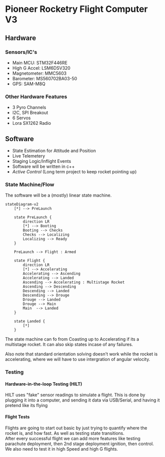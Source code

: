 # Pioneer Rocketry Flight Computer V3

## Hardware

### Sensors/IC's
- Main MCU: STM32F446RE
- High G Accel: LSM6DSV320
- Magnetometer: MMC5603
- Barometer: MS560702BA03-50
- GPS: SAM-M8Q

### Other Hardware Features
- 3 Pyro Channels
- I2C, SPI Breakout
- 6 Servos
- Lora SX1262 Radio

## Software
- State Estimation for Attitude and Position
- Live Telemetery
- Staging Logic/Inflight Events
- Software will be written in c++
- *Active Control* (Long term project to keep rocket pointing up)

### State Machine/Flow
The software will be a (mostly) linear state machine.
```mermaid
stateDiagram-v2
    [*] --> PreLaunch

    state PreLaunch {
        direction LR
        [*] --> Booting
        Booting --> Checks
        Checks --> Localizing
        Localizing --> Ready
    }

    PreLaunch --> Flight : Armed

    state Flight {
        direction LR
        [*] --> Accelerating
        Accelerating --> Ascending
        Accelerating --> Landed
        Ascending --> Accelerating : Multistage Rocket
        Ascending --> Descending
        Descending --> Landed
        Descending --> Drouge
        Drouge --> Landed
        Drouge --> Main
        Main  --> Landed
    }

    state Landed {
        [*]
    }
```

The state machine can fo from Coasting up to Accelerating if its a multistage rocket. It can also skip states incase of any failures.

Also note that standard orientation solving doesn't work while the rocket is accelerating, where we will have to use intergration of angular velocity.

### Testing

#### Hardware-in-the-loop Testing (HILT)
HILT uses "fake" sensor readings to simulate a flight.
This is done by plugging it into a computer, and sending it data via USB/Serial, and having it pretend like its flying

#### Flight Tests
Flights are going to start out basic by just trying to quantify where the rocket is, and how fast. As well as testing state transitions. \
After every successful flight we can add more features like testing parachute deployment, then 2nd stage deployment ignition, then control. \
We also need to test it in high Speed and high G flights.
